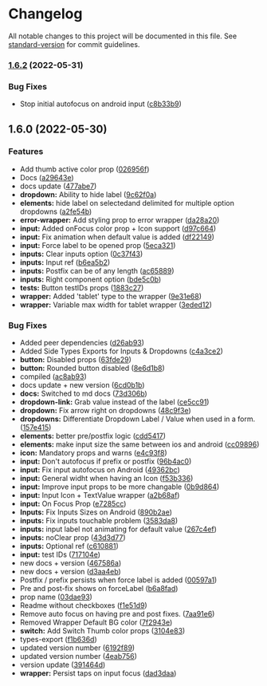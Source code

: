 # Changelog

All notable changes to this project will be documented in this file. See [standard-version](https://github.com/conventional-changelog/standard-version) for commit guidelines.

### [1.6.2](https://github.com/chelsea-apps/react-native-elements/compare/v1.6.0...v1.6.2) (2022-05-31)


### Bug Fixes

* Stop initial autofocus on android input ([c8b33b9](https://github.com/chelsea-apps/react-native-elements/commit/c8b33b91086480752e9918f45f7cb022f75deac0))

## 1.6.0 (2022-05-30)


### Features

* Add thumb active color prop ([026956f](https://github.com/chelsea-apps/react-native-elements/commit/026956fbc25ca9f09df788453a9788a9a02b0a70))
* Docs ([a29643e](https://github.com/chelsea-apps/react-native-elements/commit/a29643ed9408f98a78f21bc76cad2c049e30872b))
* docs update ([477abe7](https://github.com/chelsea-apps/react-native-elements/commit/477abe7bd7fffa7df407bfaba11161d92917a02d))
* **dropdown:** Ability to hide label ([9c62f0a](https://github.com/chelsea-apps/react-native-elements/commit/9c62f0ab6f63a6259f5f74bcfa2f1a9d741a0861))
* **elements:** hide label on selectedand delimited for multiple option dropdowns ([a2fe54b](https://github.com/chelsea-apps/react-native-elements/commit/a2fe54b5bcf21dd2475ff1c75127f1a090ac9993))
* **error-wrapper:** Add styling prop to error wrapper ([da28a20](https://github.com/chelsea-apps/react-native-elements/commit/da28a20c587efb46cf75bae48538a0a62dd20b37))
* **input:** Added onFocus color prop + Icon support ([d97c664](https://github.com/chelsea-apps/react-native-elements/commit/d97c6645722d1a505fb8b0e2ccc963426bbb3113))
* **input:** Fix animation when default value is added ([df22149](https://github.com/chelsea-apps/react-native-elements/commit/df221492d53dd68c3b46603a0c0a53827e31aa4f))
* **input:** Force label to be opened prop ([5eca321](https://github.com/chelsea-apps/react-native-elements/commit/5eca3213ecb379048fdc55ef943dadadf4639eec))
* **inputs:** Clear inputs option ([0c37f43](https://github.com/chelsea-apps/react-native-elements/commit/0c37f43f52b150c2a3ea15226600da5726fa9770))
* **inputs:** Input ref ([b6ea5b2](https://github.com/chelsea-apps/react-native-elements/commit/b6ea5b2d51e3803bd1e519b681e6dce16212f250))
* **inputs:** Postfix can be of any length ([ac65889](https://github.com/chelsea-apps/react-native-elements/commit/ac65889bb148c0b4cd4478e6a42e5187f4a242d5))
* **inputs:** Right component option ([bde5c0b](https://github.com/chelsea-apps/react-native-elements/commit/bde5c0b1c59d7caffcd88f0c3b13b43d37e12eae))
* **tests:** Button testIDs props ([1883c27](https://github.com/chelsea-apps/react-native-elements/commit/1883c27bb8cc9994276eb02e153d3ec49ad77d43))
* **wrapper:** Added 'tablet' type to the wrapper ([9e31e68](https://github.com/chelsea-apps/react-native-elements/commit/9e31e68289b1fb39cf8c23490dac137f10b4d316))
* **wrapper:** Variable max width for tablet wrapper ([3eded12](https://github.com/chelsea-apps/react-native-elements/commit/3eded12cc4cde3a4b28227984d4700dce7ea6698))


### Bug Fixes

* Added peer dependencies ([d26ab93](https://github.com/chelsea-apps/react-native-elements/commit/d26ab933b67fea1afb27f440f4f065dd2d923144))
* Added Side Types Exports for Inputs & Dropdowns ([c4a3ce2](https://github.com/chelsea-apps/react-native-elements/commit/c4a3ce244a5cdd7f1ffc213f449faa429738e567))
* **button:** Disabled props ([63fde29](https://github.com/chelsea-apps/react-native-elements/commit/63fde29e902a3308b4acd566089c535cc375e53b))
* **button:** Rounded button disabled ([8e6d1b8](https://github.com/chelsea-apps/react-native-elements/commit/8e6d1b82877b36308740485f2bd93cf2897e4212))
* compiled ([ac8ab93](https://github.com/chelsea-apps/react-native-elements/commit/ac8ab934e3a8c96576e15229c6c4fbcc64bd8298))
* docs update + new version ([6cd0b1b](https://github.com/chelsea-apps/react-native-elements/commit/6cd0b1b5c7acd80007fa77fb9a6e86cc5449a33c))
* **docs:** Switched to md docs ([73d306b](https://github.com/chelsea-apps/react-native-elements/commit/73d306bf00e28567a323b5a70751e4e013773c72))
* **dropdown-link:** Grab value instead of the label ([ce5cc91](https://github.com/chelsea-apps/react-native-elements/commit/ce5cc9141febf4b7298fa861d796038c480f76da))
* **dropdown:** Fix arrow right on dropdowns ([48c9f3e](https://github.com/chelsea-apps/react-native-elements/commit/48c9f3e9551e3d25653145830047791a602c7a24))
* **dropdowns:** Differentiate Dropdown Label / Value when used in a form. ([157e415](https://github.com/chelsea-apps/react-native-elements/commit/157e41553bbe90ca23f646dff82d62a7b8e5a088))
* **elements:** better pre/postfix logic ([cdd5417](https://github.com/chelsea-apps/react-native-elements/commit/cdd54171e381fa426d65fb4f04a3b5362919865c))
* **elements:** make input size the same between ios and android ([cc09896](https://github.com/chelsea-apps/react-native-elements/commit/cc098969265243b62d2391999c83e625766f4040))
* **icon:** Mandatory props and warns ([e4c93f8](https://github.com/chelsea-apps/react-native-elements/commit/e4c93f873b62e99ff865ac178e71ba72236c21c5))
* **input:** Don't autofocus if prefix or postfix ([96b4ac0](https://github.com/chelsea-apps/react-native-elements/commit/96b4ac03b97014b3257efa50d32955751176ad1e))
* **input:** Fix input autofocus on Android ([49362bc](https://github.com/chelsea-apps/react-native-elements/commit/49362bc33721ae9072ba21d7f27ec0480c5feff8))
* **input:** General widht when having an Icon ([f53b336](https://github.com/chelsea-apps/react-native-elements/commit/f53b3366ab45951acd37739ece1acc9973cfe455))
* **input:** Improve input props to be more changable ([0b9d864](https://github.com/chelsea-apps/react-native-elements/commit/0b9d864ece213bc6a2d68b67ee775e9bea3346a0))
* **input:** Input Icon + TextValue wrapper ([a2b68af](https://github.com/chelsea-apps/react-native-elements/commit/a2b68afda1e09ee9f45de11816fc22bd1589a6c2))
* **input:** On Focus Prop ([e7285cc](https://github.com/chelsea-apps/react-native-elements/commit/e7285cc7f645a50f78398364f423002b26b84db5))
* **Inputs:** Fix Inputs Sizes on Android ([890b2ae](https://github.com/chelsea-apps/react-native-elements/commit/890b2aeaa81d6f9aa4111a9fe65423a97cbb3856))
* **inputs:** Fix inputs touchable problem ([3583da8](https://github.com/chelsea-apps/react-native-elements/commit/3583da87295dbed323bbc89751174a25c0f5d2b2))
* **inputs:** input label not animating for default value ([267c4ef](https://github.com/chelsea-apps/react-native-elements/commit/267c4ef63b3b491484f7cb4aade635de3b2fea63))
* **inputs:** noClear prop ([43d3d77](https://github.com/chelsea-apps/react-native-elements/commit/43d3d770fff356c8a5bf8df9b8aa673b5e878560))
* **inputs:** Optional ref ([c610881](https://github.com/chelsea-apps/react-native-elements/commit/c610881ab5c07246da120e8bdfd11f8bc841ae88))
* **input:** test IDs ([717104e](https://github.com/chelsea-apps/react-native-elements/commit/717104e10782f3bef99896859557cad8b2d985ad))
* new docs + version ([467586a](https://github.com/chelsea-apps/react-native-elements/commit/467586a922911e4e3a92cc2ef3898ed9915bf00b))
* new docs + version ([d3aa4eb](https://github.com/chelsea-apps/react-native-elements/commit/d3aa4eb39b14b03bcca7901b590301cd9f149f01))
* Postfix / prefix persists when force label is added  ([00597a1](https://github.com/chelsea-apps/react-native-elements/commit/00597a1d67df050f25f66c50da2e33b0f10dc2a8))
* Pre and post-fix shows on forceLabel ([b6a8fad](https://github.com/chelsea-apps/react-native-elements/commit/b6a8fadf96174dddf1664a4d6c6c20dd75d97e6a))
* prop name ([03dae93](https://github.com/chelsea-apps/react-native-elements/commit/03dae93cc2cb2df3bf94122f3545d3aa23a45a4f))
* Readme without checkboxes ([f1e51d9](https://github.com/chelsea-apps/react-native-elements/commit/f1e51d9d03cafe6b14de8a09985190f3f5eaf20a))
* Remove auto focus on having pre and post fixes. ([7aa91e6](https://github.com/chelsea-apps/react-native-elements/commit/7aa91e6677a6e6c1ccd1e234d6ca69033195810a))
* Removed Wrapper Default BG color ([7f2943e](https://github.com/chelsea-apps/react-native-elements/commit/7f2943ed978b3a296497d2b881d12cc0ed18f140))
* **switch:** Add Switch Thumb color props ([3104e83](https://github.com/chelsea-apps/react-native-elements/commit/3104e832a5f16c2e5456467f161cbb455c2bb6ee))
* types-export ([f1b636d](https://github.com/chelsea-apps/react-native-elements/commit/f1b636de9a594a21cd2552bffb8d4d18d6b85655))
* updated version number ([6192f89](https://github.com/chelsea-apps/react-native-elements/commit/6192f890de37491783b520e3f7e579da08047e5b))
* updated version number ([4eab756](https://github.com/chelsea-apps/react-native-elements/commit/4eab7565e40ee5f48225765502fba4f4f4721f81))
* version update ([391464d](https://github.com/chelsea-apps/react-native-elements/commit/391464de995c607aa640aed26ff30b0afe63ffb7))
* **wrapper:** Persist taps on input focus ([dad3daa](https://github.com/chelsea-apps/react-native-elements/commit/dad3daaf35839229d8ee91161a1a8eea94a21d91))
